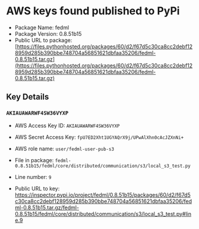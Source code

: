 # AWS keys found published to PyPi

* Package Name: fedml
* Package Version: 0.8.51b15
* Public URL to package: [https://files.pythonhosted.org/packages/60/d2/f67d5c30ca8cc2debf128959d285b390bbe748704a56851621dbfaa35206/fedml-0.8.51b15.tar.gz](https://files.pythonhosted.org/packages/60/d2/f67d5c30ca8cc2debf128959d285b390bbe748704a56851621dbfaa35206/fedml-0.8.51b15.tar.gz)

## Key Details

### `AKIAUAWARWF4SW36VYXP`

* AWS Access Key ID: `AKIAUAWARWF4SW36VYXP`
* AWS Secret Access Key: `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` 
* AWS role name: `user/fedml-user-pub-s3`
* File in package: `fedml-0.8.51b15/fedml/core/distributed/communication/s3/local_s3_test.py`
* Line number: `9`

* Public URL to key: https://inspector.pypi.io/project/fedml/0.8.51b15/packages/60/d2/f67d5c30ca8cc2debf128959d285b390bbe748704a56851621dbfaa35206/fedml-0.8.51b15.tar.gz/fedml-0.8.51b15/fedml/core/distributed/communication/s3/local_s3_test.py#line.9


